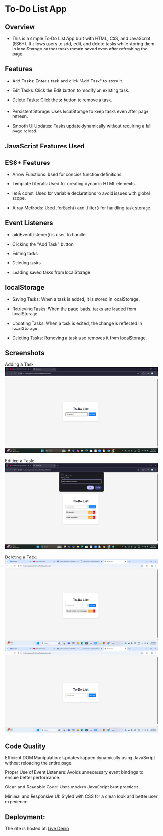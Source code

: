 # To-Do List App

## Overview

- This is a simple To-Do List App built with HTML, CSS, and JavaScript (ES6+). It allows users to add, edit, and delete tasks while storing them in localStorage so that tasks remain saved even after refreshing the page.

## Features

- Add Tasks: Enter a task and click "Add Task" to store it.

- Edit Tasks: Click the Edit button to modify an existing task.

- Delete Tasks: Click the 🗙 button to remove a task.

- Persistent Storage: Uses localStorage to keep tasks even after page refresh.

- Smooth UI Updates: Tasks update dynamically without requiring a full page reload.

## JavaScript Features Used

## ES6+ Features

- Arrow Functions: Used for concise function definitions.

- Template Literals: Used for creating dynamic HTML elements.

- let & const: Used for variable declarations to avoid issues with global scope.

- Array Methods: Used .forEach() and .filter() for handling task storage.

## Event Listeners

- addEventListener() is used to handle:

- Clicking the "Add Task" button

- Editing tasks

- Deleting tasks

- Loading saved tasks from localStorage

## localStorage

- Saving Tasks: When a task is added, it is stored in localStorage.

- Retrieving Tasks: When the page loads, tasks are loaded from localStorage.

- Updating Tasks: When a task is edited, the change is reflected in localStorage.

- Deleting Tasks: Removing a task also removes it from localStorage.

## Screenshots

Adding a Task:
![Screenshot](adding.png)


Editing a Task:
![Screenshot](editing.png)


Deleting a Task:
![Screenshot](deleting.png)
![Screenshot](deleted.png)



## Code Quality

Efficient DOM Manipulation: Updates happen dynamically using JavaScript without reloading the entire page.

Proper Use of Event Listeners: Avoids unnecessary event bindings to ensure better performance.

Clean and Readable Code: Uses modern JavaScript best practices.

Minimal and Responsive UI: Styled with CSS for a clean look and better user experience.

## Deployment:
The site is hosted at: [Live Demo](https://cyrylretuta.github.io/laboratory-3/)
